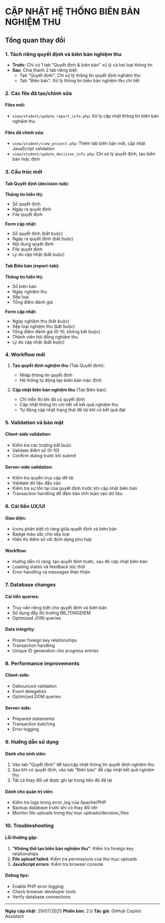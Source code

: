 # CẬP NHẬT HỆ THỐNG BIÊN BẢN NGHIỆM THU

## Tổng quan thay đổi

### 1. Tách riêng quyết định và biên bản nghiệm thu
- **Trước**: Chỉ có 1 tab "Quyết định & biên bản" xử lý cả hai loại thông tin
- **Sau**: Chia thành 2 tab riêng biệt:
  - Tab "Quyết định": Chỉ xử lý thông tin quyết định nghiệm thu
  - Tab "Biên bản": Xử lý thông tin biên bản nghiệm thu chi tiết

### 2. Các file đã tạo/chỉnh sửa

#### Files mới:
- `view/student/update_report_info.php`: Xử lý cập nhật thông tin biên bản nghiệm thu

#### Files đã chỉnh sửa:
- `view/student/view_project.php`: Thêm tab biên bản mới, cập nhật JavaScript validation
- `view/student/update_decision_info.php`: Chỉ xử lý quyết định, tạo biên bản mặc định

### 3. Cấu trúc mới

#### Tab Quyết định (decision-tab):
**Thông tin hiển thị:**
- Số quyết định
- Ngày ra quyết định  
- File quyết định

**Form cập nhật:**
- Số quyết định (bắt buộc)
- Ngày ra quyết định (bắt buộc)
- Nội dung quyết định
- File quyết định
- Lý do cập nhật (bắt buộc)

#### Tab Biên bản (report-tab):
**Thông tin hiển thị:**
- Số biên bản
- Ngày nghiệm thu
- Xếp loại
- Tổng điểm đánh giá

**Form cập nhật:**
- Ngày nghiệm thu (bắt buộc)
- Xếp loại nghiệm thu (bắt buộc)
- Tổng điểm đánh giá (0-10, không bắt buộc)
- Thành viên hội đồng nghiệm thu
- Lý do cập nhật (bắt buộc)

### 4. Workflow mới

1. **Tạo quyết định nghiệm thu** (Tab Quyết định):
   - Nhập thông tin quyết định
   - Hệ thống tự động tạo biên bản mặc định

2. **Cập nhật biên bản nghiệm thu** (Tab Biên bản):
   - Chỉ hiển thị khi đã có quyết định
   - Cập nhật thông tin chi tiết về kết quả nghiệm thu
   - Tự động cập nhật trạng thái đề tài khi có kết quả đạt

### 5. Validation và bảo mật

#### Client-side validation:
- Kiểm tra các trường bắt buộc
- Validate điểm số (0-10)
- Confirm dialog trước khi submit

#### Server-side validation:
- Kiểm tra quyền truy cập đề tài
- Validate dữ liệu đầu vào
- Kiểm tra sự tồn tại của quyết định trước khi cập nhật biên bản
- Transaction handling để đảm bảo tính toàn vẹn dữ liệu

### 6. Cải tiến UX/UI

#### Giao diện:
- Icons phân biệt rõ ràng giữa quyết định và biên bản
- Badge màu sắc cho xếp loại
- Hiển thị điểm số với định dạng phù hợp

#### Workflow:
- Hướng dẫn rõ ràng: tạo quyết định trước, sau đó cập nhật biên bản
- Loading states và feedback tức thời
- Error handling và messages thân thiện

### 7. Database changes

#### Cải tiến queries:
- Truy vấn riêng biệt cho quyết định và biên bản
- Sử dụng đầy đủ trường BB_TONGDIEM
- Optimized JOIN queries

#### Data integrity:
- Proper foreign key relationships
- Transaction handling
- Unique ID generation cho progress entries

### 8. Performance improvements

#### Client-side:
- Debounced validation
- Event delegation
- Optimized DOM queries

#### Server-side:
- Prepared statements
- Transaction batching
- Error logging

### 9. Hướng dẫn sử dụng

#### Dành cho sinh viên:
1. Vào tab "Quyết định" để tạo/cập nhật thông tin quyết định nghiệm thu
2. Sau khi có quyết định, vào tab "Biên bản" để cập nhật kết quả nghiệm thu
3. Tất cả thay đổi sẽ được ghi lại trong tiến độ đề tài

#### Dành cho quản trị viên:
- Kiểm tra logs trong error_log của Apache/PHP
- Backup database trước khi có thay đổi lớn
- Monitor file uploads trong thư mục uploads/decision_files

### 10. Troubleshooting

#### Lỗi thường gặp:
1. **"Không thể tạo biên bản nghiệm thu"**: Kiểm tra foreign key relationships
2. **File upload failed**: Kiểm tra permissions của thư mục uploads
3. **JavaScript errors**: Kiểm tra browser console

#### Debug tips:
- Enable PHP error logging
- Check browser developer tools
- Verify database connections

---

**Ngày cập nhật**: 29/07/2025
**Phiên bản**: 2.0
**Tác giả**: GitHub Copilot Assistant

